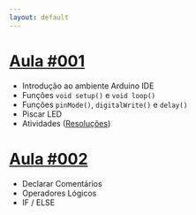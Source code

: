 ```yaml
---
layout: default
---
```



# [**Aula #001**](https://italohdc.github.io/arduino-101/posts/arduino-001/)
  * Introdução ao ambiente Arduino IDE
  * Funções ``void setup()`` e ``void loop()``
  * Funções ``pinMode()``, ``digitalWrite()`` e ``delay()``
  * Piscar LED
  * Atividades ([Resoluções](https://github.com/italohdc/arduino-101/tree/master/Atividades/Arduino-001))

# [**Aula #002**](https://italohdc.github.io/arduino-101/posts/arduino-002/)
  * Declarar Comentários
  * Operadores Lógicos
  * IF / ELSE
